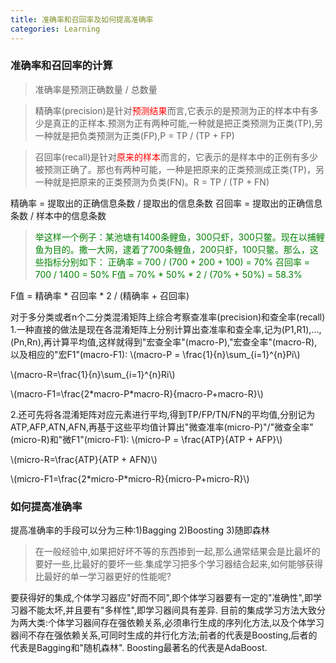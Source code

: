 ```yaml
---
title: 准确率和召回率及如何提高准确率
categories: Learning
---
```

<script type="text/javascript" async src="https://cdn.mathjax.org/mathjax/latest/MathJax.js?config=TeX-MML-AM_CHTML"> </script>
### 准确率和召回率的计算
> 准确率是预测正确数量 / 总数量

> 精确率(precision)是针对<font color='red'>预测结果</font>而言,它表示的是预测为正的样本中有多少是真正的正样本.预测为正有两种可能,一种就是把正类预测为正类(TP),另一种就是把负类预测为正类(FP),P = TP / (TP + FP)

> 召回率(recall)是针对<font color='red'>原来的样本</font>而言的，它表示的是样本中的正例有多少被预测正确了。那也有两种可能，一种是把原来的正类预测成正类(TP)，另一种就是把原来的正类预测为负类(FN)。R = TP / (TP + FN)

精确率 = 提取出的正确信息条数 / 提取出的信息条数
召回率 = 提取出的正确信息条数 / 样本中的信息条数

> <font color='green'>举这样一个例子：某池塘有1400条鲤鱼，300只虾，300只鳖。现在以捕鲤鱼为目的。撒一大网，逮着了700条鲤鱼，200只虾，100只鳖。那么，这些指标分别如下：
正确率 = 700 / (700 + 200 + 100) = 70%
召回率 = 700 / 1400 = 50%
F值 = 70% \* 50% \* 2 / (70% + 50%) = 58.3%</font>

F值 = 精确率 \* 召回率 \* 2 / (精确率 + 召回率)

对于多分类或者n个二分类混淆矩阵上综合考察查准率(precision)和查全率(recall)
1.一种直接的做法是现在各混淆矩阵上分别计算出查准率和查全率,记为(P1,R1),...,(Pn,Rn),再计算平均值,这样就得到"宏查全率"(macro-P),"宏查全率"(macro-R),以及相应的"宏F1"(macro-F1):
\\(macro-P = \frac{1}{n}\sum_{i=1}^{n}Pi\\)

\\(macro-R=\frac{1}{n}\sum_{i=1}^{n}Ri\\)

\\(macro-F1=\frac{2\*macro-P\*macro-R}{macro-P+macro-R}\\)

2.还可先将各混淆矩阵对应元素进行平均,得到TP/FP/TN/FN的平均值,分别记为ATP,AFP,ATN,AFN,再基于这些平均值计算出"微查准率(micro-P)"/"微查全率"(micro-R)和"微F1"(micro-F1):
\\(micro-P = \frac{ATP}{ATP + AFP}\\)

\\(micro-R=\frac{ATP}{ATP + AFN}\\)

\\(micro-F1=\frac{2\*micro-P\*micro-R}{micro-P+micro-R}\\)

### 如何提高准确率
提高准确率的手段可以分为三种:1)Bagging 2)Boosting 3)随即森林

> 在一般经验中,如果把好坏不等的东西掺到一起,那么通常结果会是比最坏的要好一些,比最好的要坏一些.集成学习把多个学习器结合起来,如何能够获得比最好的单一学习器更好的性能呢?

要获得好的集成,个体学习器应"好而不同",即个体学习器要有一定的"准确性",即学习器不能太坏,并且要有"多样性",即学习器间具有差异.
目前的集成学习方法大致分为两大类:个体学习器间存在强依赖关系,必须串行生成的序列化方法,以及个体学习器间不存在强依赖关系,可同时生成的并行化方法;前者的代表是Boosting,后者的代表是Bagging和"随机森林".
Boosting最著名的代表是AdaBoost.


